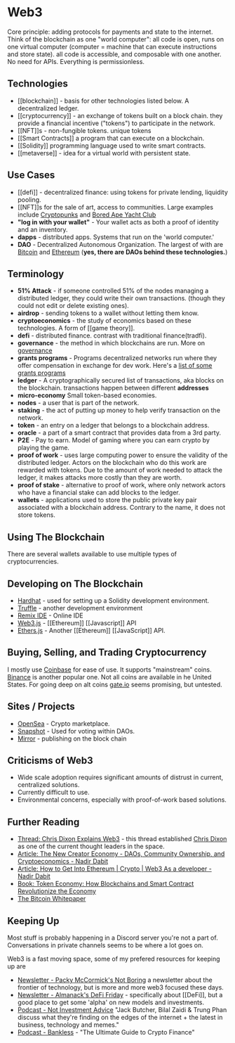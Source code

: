 # Web3

Core principle: adding protocols for payments and state to the internet. Think of the blockchain as one "world computer": all code is open, runs on one virtual computer (computer = machine that can execute instructions and store state). all code is accessible, and composable with one another. No need for APIs. Everything is permissionless.

## Technologies

- [[blockchain]] - basis for other technologies listed below. A decentralized ledger.
- [[cryptocurrency]] - an exchange of tokens built on a block chain. they provide a financial incentive ("tokens") to participate in the network.
- [[NFT]]s - non-fungible tokens. unique tokens
- [[Smart Contracts]] a program that can execute on a blockchain.
- [[Solidity]] programming language used to write smart contracts.
- [[metaverse]] - idea for a virtual world with persistent state.

## Use Cases

- [[defi]] - decentralized finance: using tokens for private lending, liquidity pooling.
- [[NFT]]s for the sale of art, access to communities. Large examples include [Cryptopunks](https://www.larvalabs.com/cryptopunks) and [Bored Ape Yacht Club](https://boredapeyachtclub.com/#/)
- **"log in with your wallet"** - Your wallet acts as both a proof of identity and an inventory.
- **dapps** - distributed apps. Systems that run on the 'world computer.'
- **DAO** - Decentralized Autonomous Organization. The largest of with are [Bitcoin](https://bitcoinmagazine.com/culture/why-bitcoin-network-is-original-dao) and [Ethereum](https://ethereum.org/en/dao/) (**yes, there are DAOs behind these technologies.**)

## Terminology

- **51% Attack** \- if someone controlled 51% of the nodes managing a distributed ledger\, they could write their own transactions\. \(though they could not edit or delete existing ones\)\.
- **airdrop** \- sending tokens to a wallet without letting them know\.
- **cryptoeconomics** \- the study of economics based on these technologies\. A form of \[\[game theory\]\]\.
- **defi** \- distributed finance\. contrast with traditional finance\(tradfi\)\.
- **governance** \- the method in which blockchains are run\. More on [governance](https://docs.ethhub.io/ethereum-basics/governance/)
- **grants programs** \- Programs decentralized networks run where they offer compensation in exchange for dev work\. Here's a [list of some grants programs](https://twitter.com/dabit3/status/1418307358946701319)
- **ledger** \- A cryptographically secured list of transactions\, aka blocks on the blockchain\. transactions happen between different **addresses**
- **micro-economy** Small token-based economies.
- **nodes** \- a user that is part of the network\.
- **staking** \- the act of putting up money to help verify transaction on the network\.
- **token** \- an entry on a ledger that belongs to a blockchain address\.
- **oracle** \- a part of a smart contract that provides data from a 3rd party\.
- **P2E** \- Pay to earn\. Model of gaming where you can earn crypto by playing the game\.
- **proof of work** \- uses large computing power to ensure the validity of the distributed ledger\. Actors on the blockchain who do this work are rewarded with tokens\. Due to the amount of work needed to attack the ledger\, it makes attacks more costly than they are worth\.
- **proof of stake** \- alternative to proof of work\, where only network actors who have a financial stake can add blocks to the ledger\.
- **wallets** \- applications used to store the public private key pair associated with a blockchain address\. Contrary to the name\, it does not store tokens\.

## Using The Blockchain

There are several wallets available to use multiple types of cryptocurrencies.

## Developing on The Blockchain

- [Hardhat](https://hardhat.org/) \- used for setting up a Solidity development environment\.
- [Truffle](https://www.trufflesuite.com/) \- another development environment
- [Remix IDE](https://remix.ethereum.org/) \- Online IDE
- [Web3.js](https://web3js.readthedocs.io/en/v1.4.0/) \- \[\[Ethereum\]\] \[\[Javascript\]\] API
- [Ethers.js](https://docs.ethers.io/v5/) \- Another \[\[Ethereum\]\] \[\[JavaScript\]\] API\.

## Buying, Selling, and Trading Cryptocurrency

I mostly use [Coinbase](https://coinbase.com) for ease of use. It supports "mainstream" coins.
[Binance](https://binance.com) is another popular one. Not all coins are available in he United States. For going deep on alt coins [gate.io](https://gate.io) seems promising, but untested.

## Sites / Projects

- [OpenSea](https://opensea.io/) - Crypto marketplace.
- [Snapshot](https://snapshot.org/) - Used for voting within DAOs.
- [Mirror](https://mirror.xyz/) - publishing on the block chain

## Criticisms of Web3

- Wide scale adoption requires significant amounts of distrust in current, centralized solutions.
- Currently difficult to use.
- Environmental concerns, especially with proof-of-work based solutions.

## Further Reading

- [Thread: Chris Dixon Explains Web3](https://twitter.com/cdixon/status/1442201621266534402) - this thread established [Chris Dixon](https://cdixon.org/) as one of the current thought leaders in the space.
- [Article: The New Creator Economy - DAOs, Community Ownership, and Cryptoeconomics - Nadir Dabit](https://dev.to/dabit3/the-new-creator-economy-daos-community-ownership-and-cryptoeconomics-lnl)
- [Article: How to Get Into Ethereum \| Crypto \| Web3 As a developer \- Nadir Dabit](https://dev.to/dabit3/how-to-get-into-ethereum-crypto-web3-as-a-developer-9l6)
- [Book: Token Economy: How Blockchains and Smart Contract Revolutionize the Economy](https://www.amazon.com/Token-Economy-Blockchains-Contracts-Revolutionize/dp/3982103827)
- [The Bitcoin Whitepaper](http://satoshinakamoto.me/whitepaper/)

## Keeping Up

Most stuff is probably happening in a Discord server you're not a part of. Conversations in private channels seems to be where a lot goes on.

Web3 is a fast moving space, some of my prefered resources for keeping up are

- [Newsletter - Packy McCormick's Not Boring](https://www.notboring.co/) a newsletter about the frontier of technology, but is more and more web3 focused these days.
- [Newsletter - Almanack's DeFi Friday](https://every.to/almanack) - specifically about [[DeFi]], but a good place to get some 'alpha' on new models and investments.
- [Podcast - Not Investment Advice](https://podcasts.apple.com/us/podcast/not-investment-advice/id1563288568) "Jack Butcher, Bilal Zaidi & Trung Phan discuss what they're finding on the edges of the internet + the latest in business, technology and memes."
- [Podcast - Bankless](http://podcast.banklesshq.com/) - "The Ultimate Guide to Crypto Finance"
